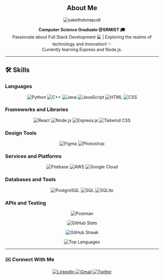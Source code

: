 <h2 align="center">About Me</h2>

<p align="center">
  <img src="https://komarev.com/ghpvc/?username=sakethdonepudi&label=Profile%20views&color=51b4f2&style=flat" alt="sakethdonepudi" />
</p>

<p align="center">
  <strong>Computer Science Graduate @SRMIST 🎓</strong><br>
  Passionate about Full Stack Development 💻 | Exploring the realms of technology and innovation! ✨<br>
  Currently learning Express and Node.js.
</p>

---

## 🛠️ Skills

### Languages
<p align="center">
  <img alt="Python" src="https://img.shields.io/badge/Python-FFD43B?style=for-the-badge&logo=python&logoColor=darkgreen" />
  <img alt="C++" src="https://img.shields.io/badge/C%2B%2B-00599C?style=for-the-badge&logo=c%2B%2B&logoColor=white"/>
  <img alt="Java" src="https://img.shields.io/badge/Java-ED8B00?style=for-the-badge&logo=java&logoColor=white"/>
  <img alt="JavaScript" src="https://img.shields.io/badge/JavaScript-F7DF1E?style=for-the-badge&logo=javascript&logoColor=black"/>
  <img alt="HTML" src="https://img.shields.io/badge/HTML5-E34F26?style=for-the-badge&logo=html5&logoColor=white"/>
  <img alt="CSS" src="https://img.shields.io/badge/CSS3-1572B6?style=for-the-badge&logo=css3&logoColor=white"/>
</p>

### Frameworks and Libraries
<p align="center">
  <img alt="React" src="https://img.shields.io/badge/React-61DAFB?style=for-the-badge&logo=react&logoColor=black" />
  <img alt="Node.js" src="https://img.shields.io/badge/Node.js-339933?style=for-the-badge&logo=nodedotjs&logoColor=white"/>
  <img alt="Express.js" src="https://img.shields.io/badge/Express.js-000000?style=for-the-badge&logo=express&logoColor=white"/>
  <img alt="Tailwind CSS" src="https://img.shields.io/badge/Tailwind%20CSS-38B2AC?style=for-the-badge&logo=tailwind-css&logoColor=white"/>
</p>

### Design Tools
<p align="center">
  <img alt="Figma" src="https://img.shields.io/badge/Figma-F24E1E?style=for-the-badge&logo=figma&logoColor=white" />
  <img alt="Photoshop" src="https://img.shields.io/badge/Adobe%20Photoshop-31A8FF?style=for-the-badge&logo=adobe-photoshop&logoColor=white" />
</p>

### Services and Platforms
<p align="center">
  <img alt="Firebase" src="https://img.shields.io/badge/Firebase-FFCA28?style=for-the-badge&logo=firebase&logoColor=black" />
  <img alt="AWS" src="https://img.shields.io/badge/Amazon%20AWS-232F3E?style=for-the-badge&logo=amazon-aws&logoColor=white" />
  <img alt="Google Cloud" src="https://img.shields.io/badge/Google%20Cloud-4285F4?style=for-the-badge&logo=google-cloud&logoColor=white" />
</p>

### Databases and Tools
<p align="center">
  <img alt="PostgreSQL" src="https://img.shields.io/badge/PostgreSQL-336791?style=for-the-badge&logo=postgresql&logoColor=white"/>
  <img alt="SQL" src="https://img.shields.io/badge/SQL-4479A1?style=for-the-badge&logo=sql&logoColor=white"/>
  <img alt="SQLite" src="https://img.shields.io/badge/SQLite-003B57?style=for-the-badge&logo=sqlite&logoColor=white"/>
</p>

### APIs and Testing
<p align="center">
  <img alt="Postman" src="https://img.shields.io/badge/Postman-FF6C37?style=for-the-badge&logo=postman&logoColor=white"/>
</p>

<p align="center">
  <img src="https://github-readme-stats.vercel.app/api?username=sakethdonepudi&show_icons=true&rank_icon=github&theme=dark" alt="GitHub Stats" />
</p>
<p align="center">
  <img src="https://streak-stats.demolab.com/?user=sakethdonepudi&theme=dark" alt="GitHub Streak" />
</p>
<p align="center">
  <img src="https://github-readme-stats.vercel.app/api/top-langs/?username=sakethdonepudi&layout=compact&theme=dark" alt="Top Languages" />
</p>

---

### ✉️ Connect With Me
<p align="center">
  <a href="https://www.linkedin.com/in/saketh-donepudi-b8a634214/">
    <img src="https://img.shields.io/badge/LinkedIn-0077B5?style=for-the-badge&logo=linkedin&logoColor=white" alt="LinkedIn"/>
  </a> 
  <a href="mailto:sakethdonepudi08@gmail.com">
    <img src="https://img.shields.io/badge/Gmail-D14836?style=for-the-badge&logo=gmail&logoColor=white" alt="Gmail"/>
  </a>
  <a href="https://twitter.com/sakethdonepudi">
    <img src="https://img.shields.io/badge/Twitter-1DA1F2?style=for-the-badge&logo=twitter&logoColor=white" alt="Twitter"/>
  </a>
</p>
